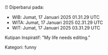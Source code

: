 ⏰ Diperbarui pada:
- WIB: Jumat, 17 Januari 2025 01.31.29 UTC
- WITA: Jumat, 17 Januari 2025 02.31.29 UTC
- WIT: Jumat, 17 Januari 2025 03.31.29 UTC

Kutipan Inspiratif:
"My life needs editing."


Kategori: funny

